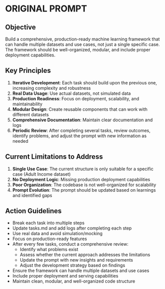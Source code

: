 # ORIGINAL PROMPT

## Objective

Build a comprehensive, production-ready machine learning framework that can handle multiple datasets and use cases, not just a single specific case. The framework should be well-organized, modular, and include proper deployment capabilities.

## Key Principles

1. **Iterative Development**: Each task should build upon the previous one, increasing complexity and robustness
2. **Real Data Usage**: Use actual datasets, not simulated data
3. **Production Readiness**: Focus on deployment, scalability, and maintainability
4. **Modular Design**: Create reusable components that can work with different datasets
5. **Comprehensive Documentation**: Maintain clear documentation and logs
6. **Periodic Review**: After completing several tasks, review outcomes, identify problems, and adjust the prompt with new information as needed

## Current Limitations to Address

1. **Single Use Case**: The current structure is only suitable for a specific case (Adult Income dataset)
2. **No Deployment Logic**: Missing production deployment capabilities
3. **Poor Organization**: The codebase is not well-organized for scalability
4. **Prompt Evolution**: The prompt should be updated based on learnings and identified gaps

## Action Guidelines

- Break each task into multiple steps
- Update tasks.md and add logs after completing each step
- Use real data and avoid simulation/mocking
- Focus on production-ready features
- After every few tasks, conduct a comprehensive review:
  - Identify what problems exist
  - Assess whether the current approach addresses the limitations
  - Update the prompt with new insights and requirements
  - Adjust the development strategy based on findings
- Ensure the framework can handle multiple datasets and use cases
- Include proper deployment and serving capabilities
- Maintain clean, modular, and well-organized code structure
